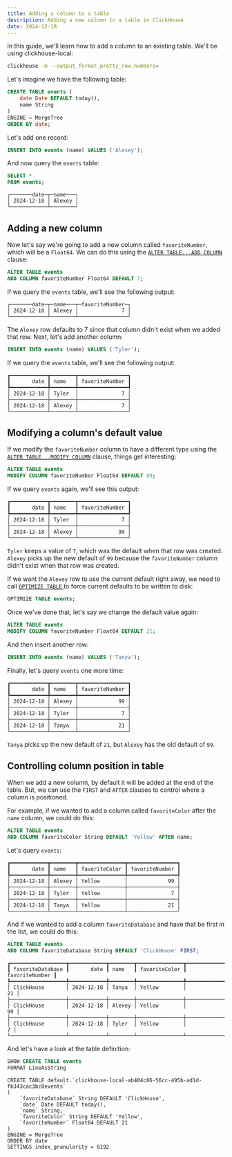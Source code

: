 ```yaml
---
title: Adding a column to a table
description: Adding a new column to a table in ClickHouse
date: 2024-12-18
---
```


In this guide, we'll learn how to add a column to an existing table.
We'll be using clickhouse-local:

```bash
clickhouse -m --output_format_pretty_row_numbers=
```

Let's imagine we have the following table:

```sql
CREATE TABLE events (
    date Date DEFAULT today(), 
    name String
) 
ENGINE = MergeTree
ORDER BY date;
```

Let's add one record:

```sql
INSERT INTO events (name) VALUES ('Alexey');
```

And now query the `events` table:

```sql
SELECT *
FROM events;
```

```text
┌───────date─┬─name───┐
│ 2024-12-18 │ Alexey │
└────────────┴────────┘
```

## Adding a new column

Now let's say we're going to add a new column called `favoriteNumber`, which will be a `Float64`.
We can do this using the [`ALTER TABLE...ADD COLUMN`](/docs/en/sql-reference/statements/alter/column#add-column) clause:

```sql
ALTER TABLE events 
ADD COLUMN favoriteNumber Float64 DEFAULT 7;
```

If we query the `events` table, we'll see the following output:

```text
┌───────date─┬─name───┬─favoriteNumber─┐
│ 2024-12-18 │ Alexey │              7 │
└────────────┴────────┴────────────────┘
```

The `Alexey` row defaults to 7 since that column didn't exist when we added that row.
Next, let's add another column:

```sql
INSERT INTO events (name) VALUES ('Tyler');
```

If we query the `events` table, we'll see the following output:

```text
┏━━━━━━━━━━━━┳━━━━━━━━┳━━━━━━━━━━━━━━━━┓
┃       date ┃ name   ┃ favoriteNumber ┃
┡━━━━━━━━━━━━╇━━━━━━━━╇━━━━━━━━━━━━━━━━┩
│ 2024-12-18 │ Tyler  │              7 │
├────────────┼────────┼────────────────┤
│ 2024-12-18 │ Alexey │              7 │
└────────────┴────────┴────────────────┘
```


## Modifying a column's default value

If we modify the `favoriteNumber` column to have a different type using the [`ALTER TABLE...MODIFY COLUMN`](/docs/en/sql-reference/statements/alter/column#modify-column) clause, things get interesting:

```sql
ALTER TABLE events 
MODIFY COLUMN favoriteNumber Float64 DEFAULT 99;
```

If we query `events` again, we'll see this output:

```text
┏━━━━━━━━━━━━┳━━━━━━━━┳━━━━━━━━━━━━━━━━┓
┃       date ┃ name   ┃ favoriteNumber ┃
┡━━━━━━━━━━━━╇━━━━━━━━╇━━━━━━━━━━━━━━━━┩
│ 2024-12-18 │ Tyler  │              7 │
├────────────┼────────┼────────────────┤
│ 2024-12-18 │ Alexey │             99 │
└────────────┴────────┴────────────────┘
```

`Tyler` keeps a value of `7`, which was the default when that row was created.
`Alexey` picks up the new default of `99` because the `favoriteNumber` column didn't exist when that row was created.

If we want the `Alexey` row to use the current default right away, we need to call [`OPTIMIZE TABLE` ](/docs/en/sql-reference/statements/optimize) to force current defaults to be written to disk:

```sql
OPTIMIZE TABLE events;
```

Once we've done that, let's say we change the default value again:

```sql
ALTER TABLE events 
MODIFY COLUMN favoriteNumber Float64 DEFAULT 21;
```

And then insert another row:

```sql
INSERT INTO events (name) VALUES ('Tanya');
```

Finally, let's query `events` one more time:

```text
┏━━━━━━━━━━━━┳━━━━━━━━┳━━━━━━━━━━━━━━━━┓
┃       date ┃ name   ┃ favoriteNumber ┃
┡━━━━━━━━━━━━╇━━━━━━━━╇━━━━━━━━━━━━━━━━┩
│ 2024-12-18 │ Alexey │             99 │
├────────────┼────────┼────────────────┤
│ 2024-12-18 │ Tyler  │              7 │
├────────────┼────────┼────────────────┤
│ 2024-12-18 │ Tanya  │             21 │
└────────────┴────────┴────────────────┘
```

`Tanya` picks up the new default of `21`, but `Alexey` has the old default of `99`.

## Controlling column position in table

When we add a new column, by default it will be added at the end of the table.
But, we can use the `FIRST` and `AFTER` clauses to control where a column is positioned.

For example, if we wanted to add a column called `favoriteColor` after the `name` column, we could do this:

```sql
ALTER TABLE events
ADD COLUMN favoriteColor String DEFAULT 'Yellow' AFTER name;
```

Let's query `events`:

```text
┏━━━━━━━━━━━━┳━━━━━━━━┳━━━━━━━━━━━━━━━┳━━━━━━━━━━━━━━━━┓
┃       date ┃ name   ┃ favoriteColor ┃ favoriteNumber ┃
┡━━━━━━━━━━━━╇━━━━━━━━╇━━━━━━━━━━━━━━━╇━━━━━━━━━━━━━━━━┩
│ 2024-12-18 │ Alexey │ Yellow        │             99 │
├────────────┼────────┼───────────────┼────────────────┤
│ 2024-12-18 │ Tyler  │ Yellow        │              7 │
├────────────┼────────┼───────────────┼────────────────┤
│ 2024-12-18 │ Tanya  │ Yellow        │             21 │
└────────────┴────────┴───────────────┴────────────────┘
```

And if we wanted to add a column `favoriteDatabase` and have that be first in the list, we could do this:

```sql
ALTER TABLE events
ADD COLUMN favoriteDatabase String DEFAULT 'ClickHouse' FIRST;
```

```text
┏━━━━━━━━━━━━━━━━━━┳━━━━━━━━━━━━┳━━━━━━━━┳━━━━━━━━━━━━━━━┳━━━━━━━━━━━━━━━━┓
┃ favoriteDatabase ┃       date ┃ name   ┃ favoriteColor ┃ favoriteNumber ┃
┡━━━━━━━━━━━━━━━━━━╇━━━━━━━━━━━━╇━━━━━━━━╇━━━━━━━━━━━━━━━╇━━━━━━━━━━━━━━━━┩
│ ClickHouse       │ 2024-12-18 │ Tanya  │ Yellow        │             21 │
├──────────────────┼────────────┼────────┼───────────────┼────────────────┤
│ ClickHouse       │ 2024-12-18 │ Alexey │ Yellow        │             99 │
├──────────────────┼────────────┼────────┼───────────────┼────────────────┤
│ ClickHouse       │ 2024-12-18 │ Tyler  │ Yellow        │              7 │
└──────────────────┴────────────┴────────┴───────────────┴────────────────┘
```

And let's have a look at the table definition:


```sql
SHOW CREATE TABLE events
FORMAT LineAsString
```

```text
CREATE TABLE default.`clickhouse-local-ab404c86-56cc-495b-ad1d-fb343cac3bc0events`
(
    `favoriteDatabase` String DEFAULT 'ClickHouse',
    `date` Date DEFAULT today(),
    `name` String,
    `favoriteColor` String DEFAULT 'Yellow',
    `favoriteNumber` Float64 DEFAULT 21
)
ENGINE = MergeTree
ORDER BY date
SETTINGS index_granularity = 8192
```
